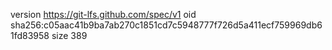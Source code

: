 version https://git-lfs.github.com/spec/v1
oid sha256:c05aac41b9ba7ab270c1851cd7c5948777f726d5a411ecf759969db61fd83958
size 389
